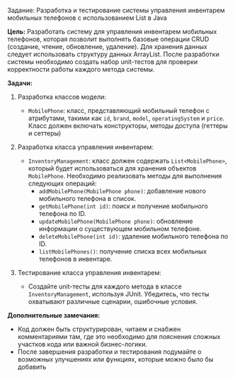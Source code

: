 Задание: Разработка и тестирование системы управления инвентарем мобильных телефонов с использованием List в Java

**Цель:**
Разработать систему для управления инвентарем мобильных телефонов, которая позволит выполнять базовые операции CRUD (создание, чтение, обновление, удаление). Для хранения данных следует использовать структуру данных ArrayList. После разработки системы необходимо создать набор unit-тестов для проверки корректности работы каждого метода системы.

**Задачи:**

1. Разработка классов модели:

   - `MobilePhone`: класс, представляющий мобильный телефон с атрибутами, такими как `id`, `brand`, `model`, `operatingSystem` и 	`price`. Класс должен включать конструкторы, методы доступа (геттеры и сеттеры)
   


2. Разработка класса управления инвентарем:
   - `InventoryManagement`: класс должен содержать `List<MobilePhone>`, который будет использоваться для хранения объектов `MobilePhone`. Необходимо реализовать методы для выполнения следующих операций:
     - `addMobilePhone(MobilePhone phone)`: добавление нового мобильного телефона в список.
     - `getMobilePhone(int id)`: поиск и получение мобильного телефона по ID.
     - `updateMobilePhone(MobilePhone phone)`: обновление информации о существующем мобильном телефоне.
     - `deleteMobilePhone(int id)`: удаление мобильного телефона по ID.
     - `listMobilePhones()`: получение списка всех мобильных телефонов в инвентаре.


3. Тестирование класса управления инвентарем:
   - Создайте unit-тесты для каждого метода в классе `InventoryManagement`, используя JUnit. Убедитесь, что тесты охватывают 	различные сценарии, ошибочные условия.
   

**Дополнительные замечания:**
- Код должен быть структурирован, читаем и снабжен комментариями там, где это необходимо для пояснения сложных участков кода или важной бизнес-логики.
- После завершения разработки и тестирования подумайте о возможных улучшениях или функциях, которые можно было бы добавить